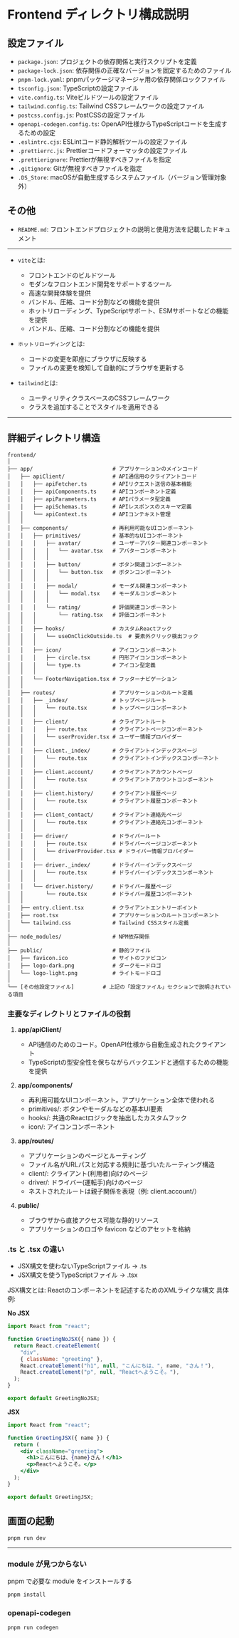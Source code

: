 # Frontend ディレクトリ構成説明

## 設定ファイル

- `package.json`: プロジェクトの依存関係と実行スクリプトを定義
- `package-lock.json`: 依存関係の正確なバージョンを固定するためのファイル
- `pnpm-lock.yaml`: pnpmパッケージマネージャ用の依存関係ロックファイル
- `tsconfig.json`: TypeScriptの設定ファイル
- `vite.config.ts`: Viteビルドツールの設定ファイル
- `tailwind.config.ts`: Tailwind CSSフレームワークの設定ファイル
- `postcss.config.js`: PostCSSの設定ファイル
- `openapi-codegen.config.ts`: OpenAPI仕様からTypeScriptコードを生成するための設定
- `.eslintrc.cjs`: ESLintコード静的解析ツールの設定ファイル
- `.prettierrc.js`: Prettierコードフォーマッタの設定ファイル
- `.prettierignore`: Prettierが無視すべきファイルを指定
- `.gitignore`: Gitが無視すべきファイルを指定
- `.DS_Store`: macOSが自動生成するシステムファイル（バージョン管理対象外）

## その他

- `README.md`: フロントエンドプロジェクトの説明と使用方法を記載したドキュメント

---

- `vite`とは:
  - フロントエンドのビルドツール
  - モダンなフロントエンド開発をサポートするツール
  - 高速な開発体験を提供
  - バンドル、圧縮、コード分割などの機能を提供
  - ホットリローディング、TypeScriptサポート、ESMサポートなどの機能を提供
  - バンドル、圧縮、コード分割などの機能を提供
- `ホットリローディング`とは:
  - コードの変更を即座にブラウザに反映する
  - ファイルの変更を検知して自動的にブラウザを更新する

- `tailwind`とは:
  - ユーティリティクラスベースのCSSフレームワーク
  - クラスを追加することでスタイルを適用できる

---

## 詳細ディレクトリ構造

```
frontend/
│
├── app/                         # アプリケーションのメインコード
│   ├── apiClient/               # API通信用のクライアントコード
│   │   ├── apiFetcher.ts        # APIリクエスト送信の基本機能
│   │   ├── apiComponents.ts     # APIコンポーネント定義
│   │   ├── apiParameters.ts     # APIパラメータ型定義
│   │   ├── apiSchemas.ts        # APIレスポンスのスキーマ定義
│   │   └── apiContext.ts        # APIコンテキスト管理
│   │
│   ├── components/              # 再利用可能なUIコンポーネント
│   │   ├── primitives/          # 基本的なUIコンポーネント
│   │   │   ├── avatar/          # ユーザーアバター関連コンポーネント
│   │   │   │   └── avatar.tsx   # アバターコンポーネント
│   │   │   │
│   │   │   ├── button/          # ボタン関連コンポーネント
│   │   │   │   └── button.tsx   # ボタンコンポーネント
│   │   │   │
│   │   │   ├── modal/           # モーダル関連コンポーネント
│   │   │   │   └── modal.tsx    # モーダルコンポーネント
│   │   │   │
│   │   │   └── rating/          # 評価関連コンポーネント
│   │   │       └── rating.tsx   # 評価コンポーネント
│   │   │
│   │   ├── hooks/               # カスタムReactフック
│   │   │   └── useOnClickOutside.ts  # 要素外クリック検出フック
│   │   │
│   │   ├── icon/                # アイコンコンポーネント
│   │   │   ├── circle.tsx       # 円形アイコンコンポーネント
│   │   │   └── type.ts          # アイコン型定義
│   │   │
│   │   └── FooterNavigation.tsx # フッターナビゲーション
│   │
│   ├── routes/                  # アプリケーションのルート定義
│   │   ├── _index/              # トップページルート
│   │   │   └── route.tsx        # トップページコンポーネント
│   │   │
│   │   ├── client/              # クライアントルート
│   │   │   ├── route.tsx        # クライアントページコンポーネント
│   │   │   └── userProvider.tsx # ユーザー情報プロバイダー
│   │   │
│   │   ├── client._index/       # クライアントインデックスページ
│   │   │   └── route.tsx        # クライアントインデックスコンポーネント
│   │   │
│   │   ├── client.account/      # クライアントアカウントページ
│   │   │   └── route.tsx        # クライアントアカウントコンポーネント
│   │   │
│   │   ├── client.history/      # クライアント履歴ページ
│   │   │   └── route.tsx        # クライアント履歴コンポーネント
│   │   │
│   │   ├── client_contact/      # クライアント連絡先ページ
│   │   │   └── route.tsx        # クライアント連絡先コンポーネント
│   │   │
│   │   ├── driver/              # ドライバールート
│   │   │   ├── route.tsx        # ドライバーページコンポーネント
│   │   │   └── driverProvider.tsx # ドライバー情報プロバイダー
│   │   │
│   │   ├── driver._index/       # ドライバーインデックスページ
│   │   │   └── route.tsx        # ドライバーインデックスコンポーネント
│   │   │
│   │   └── driver.history/      # ドライバー履歴ページ
│   │       └── route.tsx        # ドライバー履歴コンポーネント
│   │
│   ├── entry.client.tsx         # クライアントエントリーポイント
│   ├── root.tsx                 # アプリケーションのルートコンポーネント
│   └── tailwind.css             # Tailwind CSSスタイル定義
│
├── node_modules/                # NPM依存関係
│
├── public/                      # 静的ファイル
│   ├── favicon.ico              # サイトのファビコン
│   ├── logo-dark.png            # ダークモードロゴ
│   └── logo-light.png           # ライトモードロゴ
│
└── [その他設定ファイル]         # 上記の「設定ファイル」セクションで説明されている項目
```

### 主要なディレクトリとファイルの役割

1. **app/apiClient/**
   - API通信のためのコード。OpenAPI仕様から自動生成されたクライアント
   - TypeScriptの型安全性を保ちながらバックエンドと通信するための機能を提供

2. **app/components/**
   - 再利用可能なUIコンポーネント。アプリケーション全体で使われる
   - primitives/: ボタンやモーダルなどの基本UI要素
   - hooks/: 共通のReactロジックを抽出したカスタムフック
   - icon/: アイコンコンポーネント

3. **app/routes/**
   - アプリケーションのページとルーティング
   - ファイル名がURLパスと対応する規則に基づいたルーティング構造
   - client/: クライアント(利用者)向けのページ
   - driver/: ドライバー(運転手)向けのページ
   - ネストされたルートは親子関係を表現（例: client.account/）

4. **public/**
   - ブラウザから直接アクセス可能な静的リソース
   - アプリケーションのロゴや favicon などのアセットを格納

### .ts と .tsx の違い

- JSX構文を使わないTypeScriptファイル -> .ts
- JSX構文を使うTypeScriptファイル -> .tsx

JSX構文とは: Reactのコンポーネントを記述するためのXMLライクな構文
具体例:

**No JSX**

```jsx
import React from "react";

function GreetingNoJSX({ name }) {
  return React.createElement(
    "div",
    { className: "greeting" },
    React.createElement("h1", null, "こんにちは、", name, "さん！"),
    React.createElement("p", null, "Reactへようこそ。"),
  );
}

export default GreetingNoJSX;
```

**JSX**

```jsx
import React from "react";

function GreetingJSX({ name }) {
  return (
    <div className="greeting">
      <h1>こんにちは、{name}さん！</h1>
      <p>Reactへようこそ。</p>
    </div>
  );
}

export default GreetingJSX;
```

## 画面の起動

```sh
pnpm run dev
```

---

### module が見つからない

pnpm で必要な module をインストールする

```sh
pnpm install
```

### openapi-codegen

```
pnpm run codegen
```
